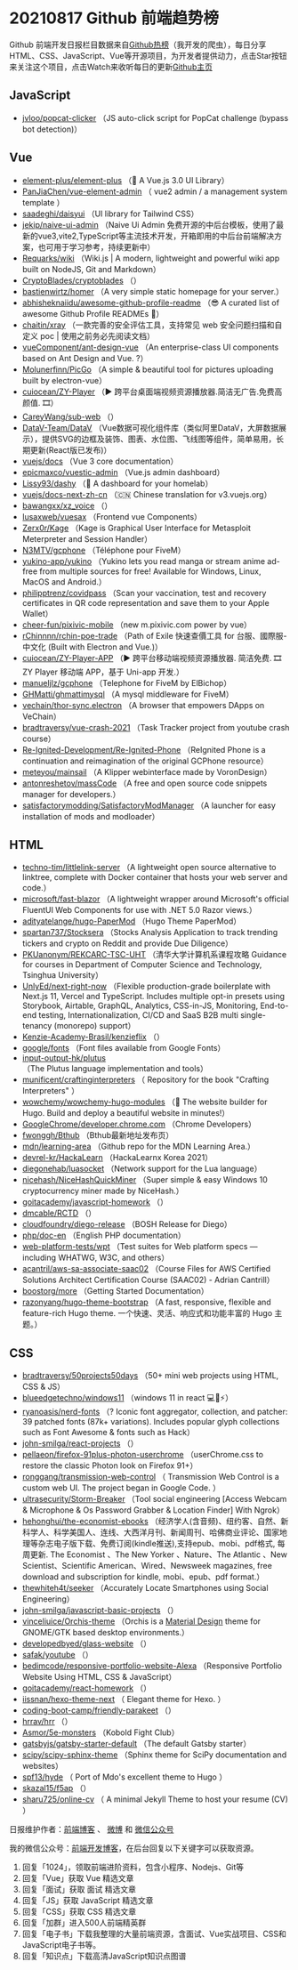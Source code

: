 # 20210817 Github 前端趋势榜

Github 前端开发日报栏目数据来自[Github热榜](https://github.qdkfweb.cn/)（我开发的爬虫），每日分享HTML、CSS、JavaScript、Vue等开源项目，为开发者提供动力，点击Star按钮来关注这个项目，点击Watch来收听每日的更新[Github主页](https://github.com/kujian/githubTrending)
## JavaScript

* [jvloo/popcat-clicker](https://github.com/jvloo/popcat-clicker) （JS auto-click script for PopCat challenge (bypass bot detection)）

## Vue

* [element-plus/element-plus](https://github.com/element-plus/element-plus) （&#x1f389; A Vue.js 3.0 UI Library）
* [PanJiaChen/vue-element-admin](https://github.com/PanJiaChen/vue-element-admin) （
        vue2 admin / a management system template
      ）
* [saadeghi/daisyui](https://github.com/saadeghi/daisyui) （UI library for Tailwind CSS）
* [jekip/naive-ui-admin](https://github.com/jekip/naive-ui-admin) （Naive Ui Admin 免费开源的中后台模板，使用了最新的vue3,vite2,TypeScript等主流技术开发，开箱即用的中后台前端解决方案，也可用于学习参考，持续更新中）
* [Requarks/wiki](https://github.com/Requarks/wiki) （Wiki.js | A modern, lightweight and powerful wiki app built on NodeJS, Git and Markdown）
* [CryptoBlades/cryptoblades](https://github.com/CryptoBlades/cryptoblades) （）
* [bastienwirtz/homer](https://github.com/bastienwirtz/homer) （A very simple static homepage for your server.）
* [abhisheknaiidu/awesome-github-profile-readme](https://github.com/abhisheknaiidu/awesome-github-profile-readme) （&#x1f60e; A curated list of awesome Github Profile READMEs &#x1f4dd;）
* [chaitin/xray](https://github.com/chaitin/xray) （一款完善的安全评估工具，支持常见 web 安全问题扫描和自定义 poc | 使用之前务必先阅读文档）
* [vueComponent/ant-design-vue](https://github.com/vueComponent/ant-design-vue) （An enterprise-class UI components based on Ant Design and Vue. ?）
* [Molunerfinn/PicGo](https://github.com/Molunerfinn/PicGo) （A simple &amp; beautiful tool for pictures uploading built by electron-vue）
* [cuiocean/ZY-Player](https://github.com/cuiocean/ZY-Player) （&#x25b6;&#xfe0f; 跨平台桌面端视频资源播放器.简洁无广告.免费高颜值. &#x1f39e;）
* [CareyWang/sub-web](https://github.com/CareyWang/sub-web) （）
* [DataV-Team/DataV](https://github.com/DataV-Team/DataV) （Vue数据可视化组件库（类似阿里DataV，大屏数据展示），提供SVG的边框及装饰、图表、水位图、飞线图等组件，简单易用，长期更新(React版已发布)）
* [vuejs/docs](https://github.com/vuejs/docs) （Vue 3 core documentation）
* [epicmaxco/vuestic-admin](https://github.com/epicmaxco/vuestic-admin) （Vue.js admin dashboard）
* [Lissy93/dashy](https://github.com/Lissy93/dashy) （&#x1f517; A dashboard for your homelab）
* [vuejs/docs-next-zh-cn](https://github.com/vuejs/docs-next-zh-cn) （&#x1f1e8;&#x1f1f3; Chinese translation for v3.vuejs.org）
* [bawangxx/xz_voice](https://github.com/bawangxx/xz_voice) （）
* [lusaxweb/vuesax](https://github.com/lusaxweb/vuesax) （Frontend vue Components）
* [Zerx0r/Kage](https://github.com/Zerx0r/Kage) （Kage is Graphical User Interface for Metasploit Meterpreter and Session Handler）
* [N3MTV/gcphone](https://github.com/N3MTV/gcphone) （Téléphone pour FiveM）
* [yukino-app/yukino](https://github.com/yukino-app/yukino) （Yukino lets you read manga or stream anime ad-free from multiple sources for free! Available for Windows, Linux, MacOS and Android.）
* [philipptrenz/covidpass](https://github.com/philipptrenz/covidpass) （Scan your vaccination, test and recovery certificates in QR code representation and save them to your Apple Wallet）
* [cheer-fun/pixivic-mobile](https://github.com/cheer-fun/pixivic-mobile) （new m.pixivic.com power by vue）
* [rChinnnn/rchin-poe-trade](https://github.com/rChinnnn/rchin-poe-trade) （Path of Exile 快速查價工具 for 台服、國際服-中文化 (Built with Electron and Vue.)）
* [cuiocean/ZY-Player-APP](https://github.com/cuiocean/ZY-Player-APP) （&#x25b6;&#xfe0f; 跨平台移动端视频资源播放器. 简洁免费. &#x1f39e; ZY Player 移动端 APP，基于 Uni-app 开发.）
* [manueljlz/gcphone](https://github.com/manueljlz/gcphone) （Telephone for FiveM by ElBichop）
* [GHMatti/ghmattimysql](https://github.com/GHMatti/ghmattimysql) （A mysql middleware for FiveM）
* [vechain/thor-sync.electron](https://github.com/vechain/thor-sync.electron) （A browser that empowers DApps on VeChain）
* [bradtraversy/vue-crash-2021](https://github.com/bradtraversy/vue-crash-2021) （Task Tracker project from youtube crash course）
* [Re-Ignited-Development/Re-Ignited-Phone](https://github.com/Re-Ignited-Development/Re-Ignited-Phone) （ReIgnited Phone is a continuation and reimagination of the original GCPhone resource）
* [meteyou/mainsail](https://github.com/meteyou/mainsail) （A Klipper webinterface made by VoronDesign）
* [antonreshetov/massCode](https://github.com/antonreshetov/massCode) （A free and open source code snippets manager for developers.）
* [satisfactorymodding/SatisfactoryModManager](https://github.com/satisfactorymodding/SatisfactoryModManager) （A launcher for easy installation of mods and modloader）

## HTML

* [techno-tim/littlelink-server](https://github.com/techno-tim/littlelink-server) （A lightweight open source alternative to linktree, complete with Docker container that hosts your web server and code.）
* [microsoft/fast-blazor](https://github.com/microsoft/fast-blazor) （A lightweight wrapper around Microsoft's official FluentUI Web Components for use with .NET 5.0 Razor views.）
* [adityatelange/hugo-PaperMod](https://github.com/adityatelange/hugo-PaperMod) （Hugo Theme PaperMod）
* [spartan737/Stocksera](https://github.com/spartan737/Stocksera) （Stocks Analysis Application to track trending tickers and crypto on Reddit and provide Due Diligence）
* [PKUanonym/REKCARC-TSC-UHT](https://github.com/PKUanonym/REKCARC-TSC-UHT) （清华大学计算机系课程攻略 Guidance for courses in Department of Computer Science and Technology, Tsinghua University）
* [UnlyEd/next-right-now](https://github.com/UnlyEd/next-right-now) （Flexible production-grade boilerplate with Next.js 11, Vercel and TypeScript. Includes multiple opt-in presets using Storybook, Airtable, GraphQL, Analytics, CSS-in-JS, Monitoring, End-to-end testing, Internationalization, CI/CD and SaaS B2B multi single-tenancy (monorepo) support）
* [Kenzie-Academy-Brasil/kenzieflix](https://github.com/Kenzie-Academy-Brasil/kenzieflix) （）
* [google/fonts](https://github.com/google/fonts) （Font files available from Google Fonts）
* [input-output-hk/plutus](https://github.com/input-output-hk/plutus) （The Plutus language implementation and tools）
* [munificent/craftinginterpreters](https://github.com/munificent/craftinginterpreters) （
        Repository for the book "Crafting Interpreters"
      ）
* [wowchemy/wowchemy-hugo-modules](https://github.com/wowchemy/wowchemy-hugo-modules) （&#x1f4dd; The website builder for Hugo. Build and deploy a beautiful website in minutes!）
* [GoogleChrome/developer.chrome.com](https://github.com/GoogleChrome/developer.chrome.com) （Chrome Developers）
* [fwonggh/Bthub](https://github.com/fwonggh/Bthub) （Bthub最新地址发布页）
* [mdn/learning-area](https://github.com/mdn/learning-area) （Github repo for the MDN Learning Area.）
* [devrel-kr/HackaLearn](https://github.com/devrel-kr/HackaLearn) （HackaLearnx Korea 2021）
* [diegonehab/luasocket](https://github.com/diegonehab/luasocket) （Network support for the Lua language）
* [nicehash/NiceHashQuickMiner](https://github.com/nicehash/NiceHashQuickMiner) （Super simple &amp; easy Windows 10 cryptocurrency miner made by NiceHash.）
* [goitacademy/javascript-homework](https://github.com/goitacademy/javascript-homework) （）
* [dmcable/RCTD](https://github.com/dmcable/RCTD) （）
* [cloudfoundry/diego-release](https://github.com/cloudfoundry/diego-release) （BOSH Release for Diego）
* [php/doc-en](https://github.com/php/doc-en) （English PHP documentation）
* [web-platform-tests/wpt](https://github.com/web-platform-tests/wpt) （Test suites for Web platform specs — including WHATWG, W3C, and others）
* [acantril/aws-sa-associate-saac02](https://github.com/acantril/aws-sa-associate-saac02) （Course Files for AWS Certified Solutions Architect Certification Course (SAAC02) - Adrian Cantrill）
* [boostorg/more](https://github.com/boostorg/more) （Getting Started Documentation）
* [razonyang/hugo-theme-bootstrap](https://github.com/razonyang/hugo-theme-bootstrap) （A fast, responsive, flexible and feature-rich Hugo theme. 一个快速、灵活、响应式和功能丰富的 Hugo 主题。）

## CSS

* [bradtraversy/50projects50days](https://github.com/bradtraversy/50projects50days) （50+ mini web projects using HTML, CSS &amp; JS）
* [blueedgetechno/windows11](https://github.com/blueedgetechno/windows11) （windows 11 in react &#x1f4bb;&#x1f308;&#x26a1;）
* [ryanoasis/nerd-fonts](https://github.com/ryanoasis/nerd-fonts) （? Iconic font aggregator, collection, and patcher: 39 patched fonts (87k+ variations). Includes popular glyph collections such as Font Awesome &amp; fonts such as Hack）
* [john-smilga/react-projects](https://github.com/john-smilga/react-projects) （）
* [pellaeon/firefox-91plus-photon-userchrome](https://github.com/pellaeon/firefox-91plus-photon-userchrome) （userChrome.css to restore the classic Photon look on Firefox 91+）
* [ronggang/transmission-web-control](https://github.com/ronggang/transmission-web-control) （
        Transmission Web Control is a custom web UI. The project began in Google Code.
      ）
* [ultrasecurity/Storm-Breaker](https://github.com/ultrasecurity/Storm-Breaker) （Tool social engineering [Access Webcam &amp; Microphone &amp; Os Password Grabber &amp; Location Finder] With Ngrok）
* [hehonghui/the-economist-ebooks](https://github.com/hehonghui/the-economist-ebooks) （经济学人(含音频)、纽约客、自然、新科学人、科学美国人、连线、大西洋月刊、新闻周刊、哈佛商业评论、国家地理等杂志电子版下载、免费订阅(kindle推送),支持epub、mobi、pdf格式, 每周更新. The Economist 、The New Yorker 、Nature、The Atlantic 、New Scientist、Scientific American、Wired、Newsweek magazines, free download and subscription for kindle, mobi、epub、pdf format.）
* [thewhiteh4t/seeker](https://github.com/thewhiteh4t/seeker) （Accurately Locate Smartphones using Social Engineering）
* [john-smilga/javascript-basic-projects](https://github.com/john-smilga/javascript-basic-projects) （）
* [vinceliuice/Orchis-theme](https://github.com/vinceliuice/Orchis-theme) （Orchis is a [Material Design](https://material.io) theme for GNOME/GTK based desktop environments.）
* [developedbyed/glass-website](https://github.com/developedbyed/glass-website) （）
* [safak/youtube](https://github.com/safak/youtube) （）
* [bedimcode/responsive-portfolio-website-Alexa](https://github.com/bedimcode/responsive-portfolio-website-Alexa) （Responsive Portfolio Website Using HTML, CSS &amp; JavaScript）
* [goitacademy/react-homework](https://github.com/goitacademy/react-homework) （）
* [iissnan/hexo-theme-next](https://github.com/iissnan/hexo-theme-next) （
        Elegant theme for Hexo. 
      ）
* [coding-boot-camp/friendly-parakeet](https://github.com/coding-boot-camp/friendly-parakeet) （）
* [hrrav/hrr](https://github.com/hrrav/hrr) （）
* [Asmor/5e-monsters](https://github.com/Asmor/5e-monsters) （Kobold Fight Club）
* [gatsbyjs/gatsby-starter-default](https://github.com/gatsbyjs/gatsby-starter-default) （The default Gatsby starter）
* [scipy/scipy-sphinx-theme](https://github.com/scipy/scipy-sphinx-theme) （Sphinx theme for SciPy documentation and websites）
* [spf13/hyde](https://github.com/spf13/hyde) （
        Port of Mdo's excellent theme to Hugo
      ）
* [skazal15/f5ap](https://github.com/skazal15/f5ap) （）
* [sharu725/online-cv](https://github.com/sharu725/online-cv) （
        A minimal Jekyll Theme to host your resume (CV)
      ）


日报维护作者：[前端博客](https://qdkfweb.cn/) 、 [微博](https://qdkfweb.cn/go/weibo) 和 [微信公众号](https://open.weixin.qq.com/qr/code?username=caibaojian_com)

我的微信公众号：[前端开发博客](https://open.weixin.qq.com/qr/code?username=caibaojian_com)，在后台回复以下关键字可以获取资源。

1. 回复「1024」，领取前端进阶资料，包含小程序、Nodejs、Git等
2. 回复「Vue」获取 Vue 精选文章
3. 回复「面试」获取 面试 精选文章
4. 回复「JS」获取 JavaScript 精选文章
5. 回复「CSS」获取 CSS 精选文章
6. 回复「加群」进入500人前端精英群
7. 回复「电子书」下载我整理的大量前端资源，含面试、Vue实战项目、CSS和JavaScript电子书等。
8. 回复「知识点」下载高清JavaScript知识点图谱